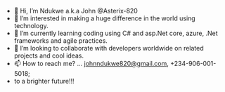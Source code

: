 - 👋 Hi, I’m Ndukwe a.k.a John @Asterix-820
- 👀 I’m interested in making a huge difference in the world using technology.
- 🌱 I’m currently learning coding using C# and asp.Net core, azure, .Net frameworks and agile practices.
- 💞️ I’m looking to collaborate with developers worldwide on related projects and cool ideas.
- 📫 How to reach me? ... johnndukwe820@gmail.com, +234-906-001-5018;
-    to a brighter future!!!

<!---
Asterix-820/Asterix-820 is a ✨ special ✨ repository because its `README.md` (this file) appears on your GitHub profile.
You can click the Preview link to take a look at your changes.
--->
